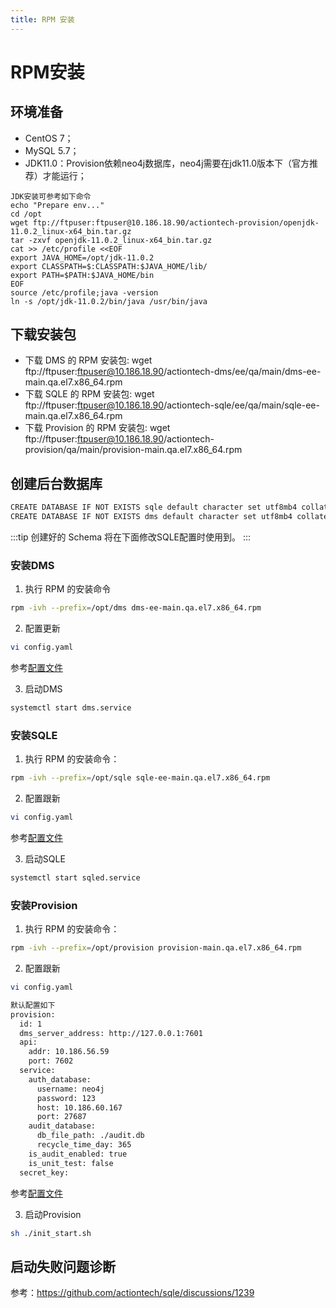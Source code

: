 ```yaml
---
title: RPM 安装
---
```

# RPM安装

## 环境准备
* CentOS 7；
* MySQL 5.7；
* JDK11.0：Provision依赖neo4j数据库，neo4j需要在jdk11.0版本下（官方推荐）才能运行；

```
JDK安装可参考如下命令
echo "Prepare env..."
cd /opt
wget ftp://ftpuser:ftpuser@10.186.18.90/actiontech-provision/openjdk-11.0.2_linux-x64_bin.tar.gz
tar -zxvf openjdk-11.0.2_linux-x64_bin.tar.gz
cat >> /etc/profile <<EOF
export JAVA_HOME=/opt/jdk-11.0.2
export CLASSPATH=$:CLASSPATH:$JAVA_HOME/lib/
export PATH=$PATH:$JAVA_HOME/bin
EOF
source /etc/profile;java -version
ln -s /opt/jdk-11.0.2/bin/java /usr/bin/java
```

## 下载安装包

* 下载 DMS 的 RPM 安装包: wget ftp://ftpuser:ftpuser@10.186.18.90/actiontech-dms/ee/qa/main/dms-ee-main.qa.el7.x86_64.rpm
* 下载 SQLE 的 RPM 安装包: wget ftp://ftpuser:ftpuser@10.186.18.90/actiontech-sqle/ee/qa/main/sqle-ee-main.qa.el7.x86_64.rpm
* 下载 Provision 的 RPM 安装包: wget ftp://ftpuser:ftpuser@10.186.18.90/actiontech-provision/qa/main/provision-main.qa.el7.x86_64.rpm

## 创建后台数据库
```sh
CREATE DATABASE IF NOT EXISTS sqle default character set utf8mb4 collate utf8mb4_unicode_ci;
CREATE DATABASE IF NOT EXISTS dms default character set utf8mb4 collate utf8mb4_unicode_ci;
```
:::tip
创建好的 Schema 将在下面修改SQLE配置时使用到。
:::

### 安装DMS

1. 执行 RPM 的安装命令
```sh
rpm -ivh --prefix=/opt/dms dms-ee-main.qa.el7.x86_64.rpm
```
2. 配置更新
```sh
vi config.yaml
```
参考[配置文件](./config.md)

3. 启动DMS
```sh
systemctl start dms.service
```

### 安装SQLE

1. 执行 RPM 的安装命令：
```sh
rpm -ivh --prefix=/opt/sqle sqle-ee-main.qa.el7.x86_64.rpm
```
2. 配置跟新
```sh
vi config.yaml
```
参考[配置文件](./config.md)

3. 启动SQLE
```sh
systemctl start sqled.service
```

### 安装Provision
1. 执行 RPM 的安装命令：
```sh
rpm -ivh --prefix=/opt/provision provision-main.qa.el7.x86_64.rpm
```
2. 配置跟新
```sh
vi config.yaml
```
```sh
默认配置如下
provision:
  id: 1
  dms_server_address: http://127.0.0.1:7601
  api:
    addr: 10.186.56.59
    port: 7602
  service:
    auth_database:
      username: neo4j
      password: 123
      host: 10.186.60.167
      port: 27687        
    audit_database:
      db_file_path: ./audit.db
      recycle_time_day: 365
    is_audit_enabled: true  
    is_unit_test: false          
  secret_key:

```
参考[配置文件](./config.md)

3. 启动Provision
```sh
sh ./init_start.sh
```



## 启动失败问题诊断
参考：https://github.com/actiontech/sqle/discussions/1239
